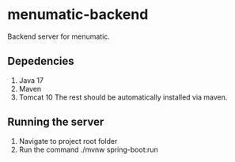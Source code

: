 # menumatic-backend
Backend server for menumatic.
## Depedencies
1. Java 17
2. Maven
3. Tomcat 10
The rest should be automatically installed via maven.
## Running the server
1. Navigate to project root folder
2. Run the command 
./mvnw spring-boot:run
